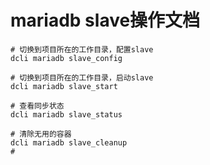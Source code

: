 # mariadb slave操作文档

```shell
# 切换到项目所在的工作目录，配置slave
dcli mariadb slave_config

# 切换到项目所在的工作目录，启动slave
dcli mariadb slave_start

# 查看同步状态
dcli mariadb slave_status

# 清除无用的容器
dcli mariadb slave_cleanup
# 
```
